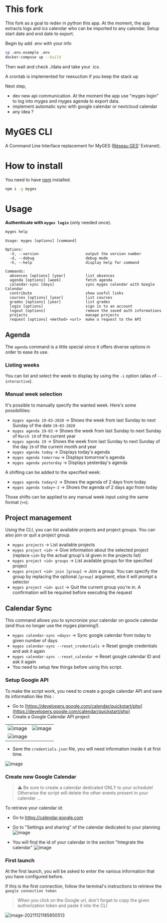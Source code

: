 # This fork

This fork as a goal to redev in python this app. At the moment, the app extracts logs and ics calendar who can be imported to any calendar.
Setup start date and end date to export.

Begin by add .env with your info
```bash
cp .env.example .env
docker-compose up --build
```
Then wait and check ./data and take your .ics.

A crontab is implemented for reexuction if you keep the stack up


Next step, 
- dev new api communication. At the moment the app use "myges login" to log into myges and myges agenda to export data.
- implement automatic sync with google calendar or nextcloud calendar
- any idea ?


# MyGES CLI

A Command Line Interface replacement for MyGES ([Réseau GES](http://www.reseau-ges.fr/)' Extranet).

# How to install
You need to have [npm](https://www.npmjs.com/get-npm) installed.
```bash
npm i -g myges
```

# Usage
**Authenticate with `myges login`** (only needed once).
```bash
myges help
```
```
Usage: myges [options] [command]

Options:
  -V, --version                     output the version number
  -d, --debug                       debug mode
  -h, --help                        display help for command

Commands:
  absences [options] [year]         list absences
  agenda [options] [week]           fetch agenda
  calendar-sync [days]              sync myges calendar with Google Calendar
  contribute                        show useful links
  courses [options] [year]          list courses
  grades [options] [year]           list grades
  login [options]                   sign in to an account
  logout [options]                  remove the saved auth informations
  projects                          manage projects
  request [options] <method> <url>  make a request to the API
```

## Agenda
The `agenda` command is a little special since it offers diverse options in order to ease its use.

### Listing weeks
You can list and select the week to display by using the `-i` option (alias of `--interactive`).

### Manual week selection
It's possible to manually specify the wanted week. Here's some possibilities:
- `myges agenda 19-03-2020` -> Shows the week from last Sunday to next Sunday of the date `19-03-2020`
- `myges agenda 19-03` -> Shows the week from last Sunday to next Sunday of `March 19` of the current year
- `myges agenda 19` -> Shows the week from last Sunday to next Sunday of the day `19` of the current month and year
- `myges agenda today` -> Displays today's agenda
- `myges agenda tomorrow` -> Displays tomorrow's agenda
- `myges agenda yesterday` -> Displays yesterday's agenda

A shifting can be added to the specified week:
- `myges agenda today+2` -> Shows the agenda of 2 days from today
- `myges agenda today+-2` -> Shows the agenda of 2 days ago from today

Those shifts can be applied to any manual week input using the same format (`+n`).

## Project management
Using the CLI, you can list available projects and project groups.
You can also join or quit a project group.

- `myges projects` -> List available projects
- `myges project <id>` -> Give information about the selected project (replace *`<id>`* by the actual group's id given in the projects list)
- `myges project <id> groups` -> List available groups for the specified project
- `myges project <id> join [group]` -> Join a group. You can specify the group by replacing the optional *`[group]`* argument, else it will prompt a selector
- `myges project <id> quit` -> Quit the current group you're in. A confirmation will be required before executing the request

## Calendar Sync

This command allows you to syncronize your calendar on goocle calendar (and thus no longer use the myges planning!).

- `myges calendar-sync <days>` -> Sync google calendar from today to given number of days
- `myges calendar-sync --reset_credentials` -> Reset google credentials and ask it again
- `myges calendar-sync --reset_calendar` -> Reset google calendar ID and ask it again
- You need to setup few things before using this script.

### Setup Google API

To make the script work, you need to create a google calendar API and save its information like this :

* Go to [https://developers.google.com/calendar/quickstart/php](https://developers.google.com/calendar/quickstart/php)
* Create a Google Calendar API project

|                                           |                                           |
| ----------------------------------------- | ----------------------------------------- |
| ![image](https://i.imgur.com/xZkQC03.png) | ![image](https://i.imgur.com/QVQ6vH2.png) |
| ![image](https://i.imgur.com/AmHIOfb.png) |                                           |

* Save the `credentials.json` file, you will need information inside it at first time.

![image](https://i.imgur.com/XxVO6z5.png)

### Create new Google Calendar

> :warning: Be sure to create a calendar dedicated ONLY to your schedule! Otherwise the script will delete the other events present in your calendar ...

To retrieve your calendar id:

* Go to https://calendar.google.com

* Go to "Settings and sharing" of the calendar dedicated to your planning
  ![image](https://i.imgur.com/QAZPssf.png)

* You will find the id of your calendar in the section "Integrate the calendar"
  ![image](https://i.imgur.com/1p0Ra2q.png)

### First launch

At the first launch, you will be asked to enter the various information that you have configured before.

If this is the first connection, follow the terminal's instructions to retrieve the `google connection token`

> When you click on the Google url, don't forget to copy the given authorization token and paste it into the CLI


  ![image-20211121185850513](images/README/image-20211121185850513.png)
